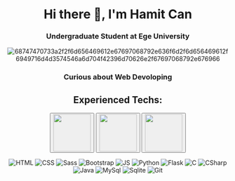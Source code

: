 <h1 align='center' > Hi there 👋, I'm Hamit Can </h1>
<h3 align='center'> Undergraduate Student at Ege University </h3>

<div align='center'>
  
  ![68747470733a2f2f6d656469612e67697068792e636f6d2f6d656469612f6949716d4d3574546a6d704f42396d70626e2f67697068792e676966](https://user-images.githubusercontent.com/62203579/138698533-083ad68a-e7bc-4ab2-86c4-637a800be50e.gif)

  ### Curious about Web Devoloping
</div>


<div align='center'>
  
</div>

<div align='center'>

Experienced Techs: 
---
  <div>
  <button>
    <a href='https://nextjs.org/'> 
      <img src='https://ui-lib.com/blog/wp-content/uploads/2021/12/nextjs-boilerplate-logo.png' width='85' />
    </a>
  </button>
  
  <button>
    <a href='https://reactjs.org/'>
    <img src='https://cdn.worldvectorlogo.com/logos/react-2.svg' width='85' />
    </a>
  </button>
  
  
  <button>
    <a href='https://chakra-ui.com/'>
    <img src='https://avatars.githubusercontent.com/u/54212428?v=4' width='85' />
    </a>
  </button>
  </div>
  
  
![HTML](https://img.shields.io/badge/HTML5-E34F26?style=for-the-badge&logo=html5&logoColor=white)
![CSS](https://img.shields.io/badge/CSS3-1572B6?style=for-the-badge&logo=css3&logoColor=white)
![Sass](https://img.shields.io/badge/Sass-CC6699?style=for-the-badge&logo=sass&logoColor=white)
![Bootstrap](https://img.shields.io/badge/Bootstrap-563D7C?style=for-the-badge&logo=bootstrap&logoColor=white)
![JS](https://img.shields.io/badge/Javascript-000000?style=for-the-badge&logo=JavaScript&logoColor=#F7DF1E)
![Python](https://img.shields.io/badge/Python-14354C?style=for-the-badge&logo=python&logoColor=white)
![Flask](https://img.shields.io/badge/Flask-000000?style=for-the-badge&logo=flask&logoColor=white)
![C](https://img.shields.io/badge/C-00599C?style=for-the-badge&logo=c&logoColor=white)
![CSharp](https://img.shields.io/badge/C%23-239120?style=for-the-badge&logo=c-sharp&logoColor=white)
![Java](https://img.shields.io/badge/Java-ED8B00?style=for-the-badge&logo=java&logoColor=white)
![MySql](https://img.shields.io/badge/MySQL-00000F?style=for-the-badge&logo=mysql&logoColor=white)
![Sqlite](https://img.shields.io/badge/SQLite-07405E?style=for-the-badge&logo=sqlite&logoColor=white)
![Git](https://img.shields.io/badge/Git-F05032?style=for-the-badge&logo=git&logoColor=white)
<!-- ![Heroku](https://img.shields.io/badge/Heroku-430098?style=for-the-badge&logo=heroku&logoColor=white) -->
  
</div>

<div align='center'>
  
<!-- [](url)[![Top Langs](https://github-readme-stats.vercel.app/api/top-langs/?username=de3ph&theme)](https://github.com/anuraghazra/github-readme-stats) -->

<!-- ![GitHub stats](https://github-readme-stats.vercel.app/api?username=de3ph&show_icons=true)   -->
  
</div>


<!-- My Resume : [Hamit_Can_DAŞÇİ.pdf](https://github.com/De3ph/De3ph/files/8103896/Hamit_Can_DASCI.pdf) -->


  

